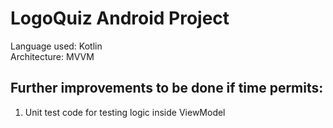 # LogoQuiz Android Project
Language used: Kotlin <br/>
Architecture: MVVM <br/>
## Further improvements to be done if time permits: 
1. Unit test code for testing logic inside ViewModel
